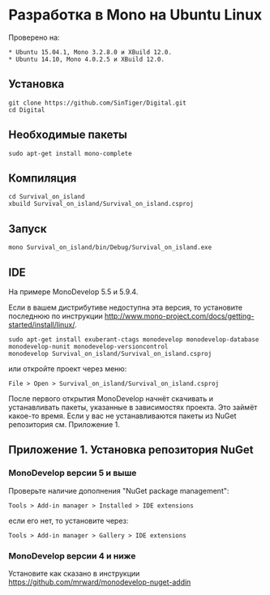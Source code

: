 # Разработка в Mono на Ubuntu Linux

Проверено на:

    * Ubuntu 15.04.1, Mono 3.2.8.0 и XBuild 12.0.
    * Ubuntu 14.10, Mono 4.0.2.5 и XBuild 12.0.

## Установка

```ShellSession
git clone https://github.com/SinTiger/Digital.git
cd Digital
```

## Необходимые пакеты

```ShellSession
sudo apt-get install mono-complete
```

## Компиляция


```ShellSession
cd Survival_on_island
xbuild Survival_on_island/Survival_on_island.csproj
```

## Запуск

```ShellSession
mono Survival_on_island/bin/Debug/Survival_on_island.exe
```

## IDE

На примере MonoDevelop 5.5 и 5.9.4.

Если в вашем дистрибутиве недоступна эта версия, то установите последнюю
по инструкции http://www.mono-project.com/docs/getting-started/install/linux/.

```ShellSession
sudo apt-get install exuberant-ctags monodevelop monodevelop-database monodevelop-nunit monodevelop-versioncontrol
monodevelop Survival_on_island/Survival_on_island.csproj
```

или откройте проект через меню:

    File > Open > Survival_on_island/Survival_on_island.csproj

После первого открытия MonoDevelop начнёт скачивать и устанавливать пакеты, указанные в зависимостях проекта.
Это займёт какое-то время. Если у вас не устанавливаются пакеты из NuGet репозитория см. Приложение 1.

## Приложение 1. Установка репозитория NuGet

### MonoDevelop версии 5 и выше

Проверьте наличие дополнения "NuGet package management":

    Tools > Add-in manager > Installed > IDE extensions

если его нет, то установите через:

    Tools > Add-in manager > Gallery > IDE extensions

### MonoDevelop версии 4 и ниже

Установите как сказано в инструкции https://github.com/mrward/monodevelop-nuget-addin
